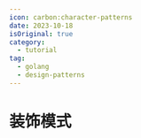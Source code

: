 ```yaml
---
icon: carbon:character-patterns
date: 2023-10-18
isOriginal: true
category:
  - tutorial
tag:
  - golang
  - design-patterns
---
```


<!-- more -->

# 装饰模式 